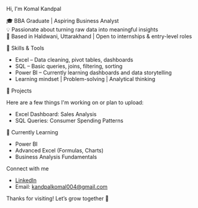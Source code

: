  Hi, I'm Komal Kandpal

🎓 BBA Graduate | Aspiring Business Analyst  
💡 Passionate about turning raw data into meaningful insights  
📍 Based in Haldwani, Uttarakhand | Open to internships & entry-level roles  

🚀 Skills & Tools

- Excel – Data cleaning, pivot tables, dashboards  
- SQL – Basic queries, joins, filtering, sorting  
- Power BI – Currently learning dashboards and data storytelling  
- Learning mindset | Problem-solving | Analytical thinking

💼 Projects

Here are a few things I'm working on or plan to upload:

-  Excel Dashboard: Sales Analysis  
-  SQL Queries: Consumer Spending Patterns  


 🌱 Currently Learning

-  Power BI  
-  Advanced Excel (Formulas, Charts)  
-  Business Analysis Fundamentals

 Connect with me
- [LinkedIn](https://www.linkedin.com/in/komal-kandpal/)  
- Email: kandpalkomal004@gmail.com


Thanks for visiting! Let’s grow together 🌱
